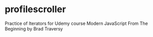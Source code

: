 # profilescroller
Practice of Iterators for Udemy course Modern JavaScript From The Beginning by Brad Traversy
